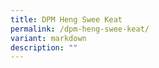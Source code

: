 ```yaml
---
title: DPM Heng Swee Keat
permalink: /dpm-heng-swee-keat/
variant: markdown
description: ""
---
```

